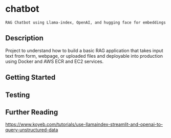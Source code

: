 # chatbot

```
RAG Chatbot using Llama-index, OpenAI, and hugging face for embeddings
```

## Description
Project to understand how to build a basic RAG application that takes input text from form, webpage, or uploaded files and deployable into production using Docker and AWS ECR and EC2 services.

## Getting Started


## Testing

## Further Reading

https://www.koyeb.com/tutorials/use-llamaindex-streamlit-and-openai-to-query-unstructured-data